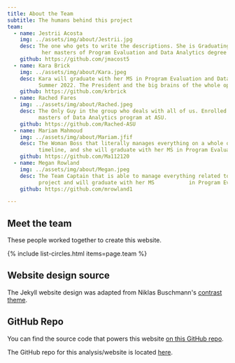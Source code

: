 ```yaml
---
title: About the Team
subtitle: The humans behind this project
team:
  - name: Jestrii Acosta
    img: ../assets/img/about/Jestrii.jpg
    desc: The one who gets to write the descriptions. She is Graduating with
           her masters of Program Evaluation and Data Analytics degree           at ASU in Summer 2022.
    github: https://github.com/jmacost5
  - name: Kara Brick
    img: ../assets/img/about/Kara.jpeg
    desc: Kara will graduate with her MS in Program Evaluation and Data Analytics 
          Summer 2022. The President and the big brains of the whole operation. 
    github: https://github.com/krbrick
  - name: Rached Fares
    img: ../assets/img/about/Rached.jpeg
    desc: The Only Guy in the group who deals with all of us. Enrolled in the 
          masters of Data Analytics program at ASU.   
    github: https://github.com/Rached-ASU
  - name: Mariam Mahmoud
    img: ../assets/img/about/Mariam.jfif
    desc: The Woman Boss that literally manages everything on a whole other 
          timeline, and she will graduate with her MS in Program Evaluation           and Data Analytics in Fall 2022.           
    github: https://github.com/Ma112120
  - name: Megan Rowland
    img: ../assets/img/about/Megan.jpeg
    desc: The Team Captain that is able to manage everything related to the 
          project and will graduate with her MS           in Program Evaluation and Data Analytics in Fall 2022.               
    github: https://github.com/mrowland1

---
```


## Meet the team

These people worked together to create this website.

{% include list-circles.html items=page.team %}

## Website design source

The Jekyll website design was adapted from Niklas Buschmann's [contrast theme](https://github.com/niklasbuschmann/contrast).

## GitHub Repo

You can find the source code that powers this website [on this GitHub repo](https://github.com/R-Class/cpp-528-template).

The GitHub repo for this analysis/website is located [here](https://github.com/jmacost5/CPP-528-Project).

<!--- CSS for Circles --->

<style>

/* now starting CSS for circles down below */
.list-circles {
  text-align: center;

}

.list-circles-item {
  display: inline-block;
  width: 240px;
  vertical-align: top;
  margin: 0;
  padding: 20px;
}

/* make the background a bit brighter than the current dark gray (#282828) */
.list-circles-item:hover {
  background: #5e5e5e;
}

.list-circles-item .item-img {
  max-width: 200px;
  height: 200px;
  -webkit-border-radius: 50%;
  -moz-border-radius: 50%;
  border-radius: 50%;
  border: 1px solid #777;
}

.list-circles-item .item-desc {
  font-size: 16px;
}

.list-circles-item .item-links {
  margin-top: 5px;
}

.list-circles-item .item-link {
  margin:0 3px;
  color: #FFFFFF;
  text-decoration: none !important;
}

.list-circles-item .item-link:hover {
  color: #000000;
}

</style>
